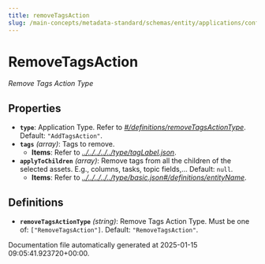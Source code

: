 ```yaml
---
title: removeTagsAction
slug: /main-concepts/metadata-standard/schemas/entity/applications/configuration/external/automator/removetagsaction
---
```


# RemoveTagsAction

*Remove Tags Action Type*

## Properties

- **`type`**: Application Type. Refer to *[#/definitions/removeTagsActionType](#definitions/removeTagsActionType)*. Default: `"AddTagsAction"`.
- **`tags`** *(array)*: Tags to remove.
  - **Items**: Refer to *[../../../../../type/tagLabel.json](#/../../../../type/tagLabel.json)*.
- **`applyToChildren`** *(array)*: Remove tags from all the children of the selected assets. E.g., columns, tasks, topic fields,... Default: `null`.
  - **Items**: Refer to *[../../../../../type/basic.json#/definitions/entityName](#/../../../../type/basic.json#/definitions/entityName)*.
## Definitions

- **`removeTagsActionType`** *(string)*: Remove Tags Action Type. Must be one of: `["RemoveTagsAction"]`. Default: `"RemoveTagsAction"`.


Documentation file automatically generated at 2025-01-15 09:05:41.923720+00:00.
